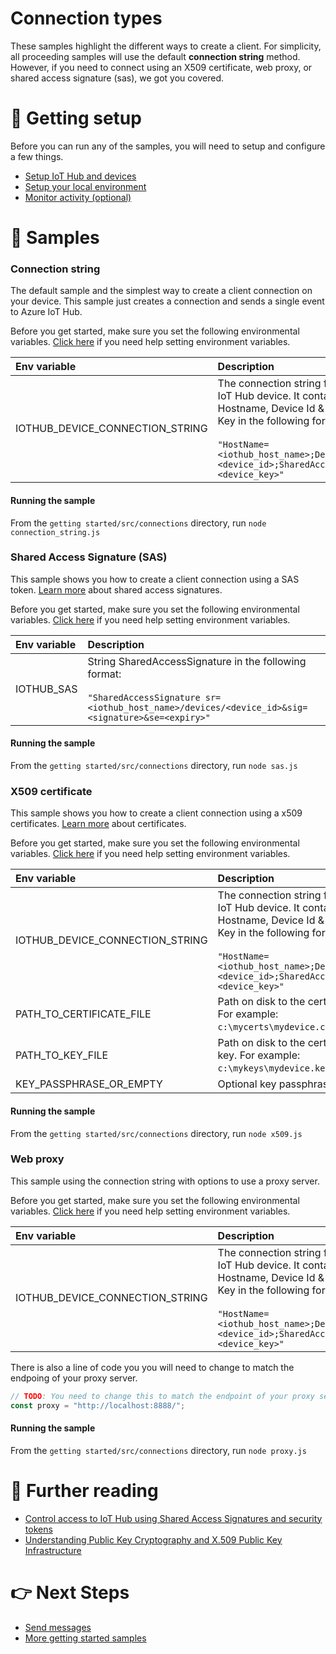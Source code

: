 # Connection types

These samples highlight the different ways to create a client. For simplicity, all proceeding samples will use the default **connection string** method. However, if you need to connect using an X509 certificate, web proxy, or shared access signature (sas), we got you covered.

# 🦉 Getting setup

Before you can run any of the samples, you will need to setup and configure a few things. 

- [Setup IoT Hub and devices](../../../../doc/device-samples/iot-hub-prerequisites.md) 
- [Setup your local environment](../../../../doc/device-samples/dev-environment.md) 
- [Monitor activity (optional)](../../../../doc/device-samples/monitor-iot-hub.md)

# 🌟 Samples

### Connection string

The default sample and the simplest way to create a client connection on your device. This sample just creates a connection and sends a single event to Azure IoT Hub.

Before you get started, make sure you set the following environmental variables. [Click here](../../../../doc/device-samples/setting-env-variables.md) if you need help setting environment variables.

| Env variable                    | Description                                                                                                                                                                                                         |
| :------------------------------ | :------------------------------------------------------------------------------------------------------------------------------------------------------------------------------------------------------------------ |
| IOTHUB_DEVICE_CONNECTION_STRING | The connection string for your IoT Hub device. It contains the Hostname, Device Id & Device Key in the following format:<br/><br/>`"HostName=<iothub_host_name>;DeviceId=<device_id>;SharedAccessKey=<device_key>"` |

#### Running the sample

From the `getting started/src/connections` directory, run `node connection_string.js`

### Shared Access Signature (SAS)

This sample shows you how to create a client connection using a SAS token. [Learn more](https://docs.microsoft.com/en-us/azure/iot-hub/iot-hub-dev-guide-sas?tabs=node) about shared access signatures.

Before you get started, make sure you set the following environmental variables. [Click here](../../../../doc/device-samples/setting-env-variables.md) if you need help setting environment variables.

| Env variable | Description                                                                                                                                                    |
| :----------- | :------------------------------------------------------------------------------------------------------------------------------------------------------------- |
| IOTHUB_SAS   | String SharedAccessSignature in the following format:<br/><br/>`"SharedAccessSignature sr=<iothub_host_name>/devices/<device_id>&sig=<signature>&se=<expiry>"` |

#### Running the sample

From the `getting started/src/connections` directory, run `node sas.js`

### X509 certificate

This sample shows you how to create a client connection using a x509 certificates. [Learn more](https://docs.microsoft.com/en-us/azure/iot-hub/tutorial-x509-introduction) about certificates.

Before you get started, make sure you set the following environmental variables. [Click here](../../../../doc/device-samples/setting-env-variables.md) if you need help setting environment variables.

| Env variable                    | Description                                                                                                                                                                                                         |
| :------------------------------ | :------------------------------------------------------------------------------------------------------------------------------------------------------------------------------------------------------------------ | 
| IOTHUB_DEVICE_CONNECTION_STRING | The connection string for your IoT Hub device. It contains the Hostname, Device Id & Device Key in the following format:<br/><br/>`"HostName=<iothub_host_name>;DeviceId=<device_id>;SharedAccessKey=<device_key>"` |
| PATH_TO_CERTIFICATE_FILE        | Path on disk to the certificate. For example: `c:\mycerts\mydevice.csr`.                                                                                                                                            | 
| PATH_TO_KEY_FILE                | Path on disk to the certificate key. For example: `c:\mykeys\mydevice.key`.                                                                                                                                         |
| KEY_PASSPHRASE_OR_EMPTY         | Optional key passphrase.                                                                                                                                                                                            |
#### Running the sample

From the `getting started/src/connections` directory, run `node x509.js`

### Web proxy

This sample using the connection string with options to use a proxy server.

Before you get started, make sure you set the following environmental variables. [Click here](../../../../doc/device-samples/setting-env-variables.md) if you need help setting environment variables.

| Env variable                    | Description                                                                                                                                                                                                         |
| :------------------------------ | :------------------------------------------------------------------------------------------------------------------------------------------------------------------------------------------------------------------ |
| IOTHUB_DEVICE_CONNECTION_STRING | The connection string for your IoT Hub device. It contains the Hostname, Device Id & Device Key in the following format:<br/><br/>`"HostName=<iothub_host_name>;DeviceId=<device_id>;SharedAccessKey=<device_key>"` |

There is also a line of code you you will need to change to match the endpoing of your proxy server.

```javascript
// TODO: You need to change this to match the endpoint of your proxy server.
const proxy = "http://localhost:8888/";
```

#### Running the sample

From the `getting started/src/connections` directory, run `node proxy.js`

# 📖 Further reading

- [Control access to IoT Hub using Shared Access Signatures and security tokens](https://docs.microsoft.com/en-us/azure/iot-hub/iot-hub-dev-guide-sas?tabs=node)
- [Understanding Public Key Cryptography and X.509 Public Key Infrastructure](https://docs.microsoft.com/en-us/azure/iot-hub/tutorial-x509-introduction)

# 👉 Next Steps

- [Send messages](../send%20messages)
- [More getting started samples](../../)